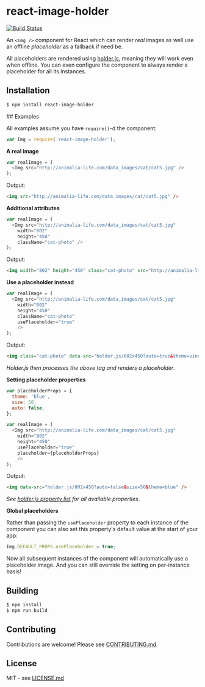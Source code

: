 # react-image-holder

[![Build Status](https://secure.travis-ci.org/hiddentao/react-image-holder.png)](http://travis-ci.org/hiddentao/react-image-holder)

An `<img />` component for React which can render _real_ images as well use an offline _placeholder_ as a fallback if need be.

All placeholders are rendered using [holder.js](https://github.com/imsky/holder), meaning they will work even when offline. You can even configure the component to always render a placeholder for all its instances.

## Installation

```bash
$ npm install react-image-holder
```

## Examples

All examples assume you have `require()`-d the component:

```js
var Img = require('react-image-holder');
```

**A real image**

```js
var realImage = (
  <Img src="http://animalia-life.com/data_images/cat/cat5.jpg" />
);
```

Output:

```html
<img src="http://animalia-life.com/data_images/cat/cat5.jpg" />
```

**Additional attributes**

```js
var realImage = (
  <Img src="http://animalia-life.com/data_images/cat/cat5.jpg" 
    width="802"
    height="450"
    className="cat-photo" />
);
```

Output:

```html
<img width="802" height="450" class="cat-photo" src="http://animalia-life.com/data_images/cat/cat5.jpg" />
```


**Use a placeholder instead**

```js
var realImage = (
  <Img src="http://animalia-life.com/data_images/cat/cat5.jpg" 
    width="802"
    height="450"
    className="cat-photo" 
    usePlaceholder="true"
    />
);
```

Output:

```html
<img class="cat-photo" data-src="holder.js/802x450?auto=true&theme=vine" />
```

_Holder.js then processes the above tag and renders a placeholder_.



**Setting placeholder properties**

```js
var placeholderProps = {
  theme: 'blue',
  size: 50,
  auto: false,
};

var realImage = (
  <Img src="http://animalia-life.com/data_images/cat/cat5.jpg" 
    width="802"
    height="450"
    usePlaceholder="true"
    placeholder={placeholderProps}
    />
);
```

Output:

```html
<img data-src="holder.js/802x450?auto=false&size=50&theme=blue" />
```

_See [holder.js property list](https://github.com/imsky/holder) for all available properties_.


**Global placeholders**

Rather than passing the `usePlaceholder` property to each instance of the component you can 
also set this property's default value at the start of your app:

```js
Img.DEFAULT_PROPS.usePlaceholder = true;
```

Now all subsequent instances of the component will automatically use a 
placeholder image. And you can still override the setting on per-instance basis!


## Building

```bash
$ npm install
$ npm run build
```

## Contributing

Contributions are welcome! Please see [CONTRIBUTING.md](https://github.com/hiddentao/react-image-holder/blob/master/CONTRIBUTING.md).


## License

MIT - see [LICENSE.md](https://github.com/hiddentao/react-image-holder/blob/master/LICENSE.md)